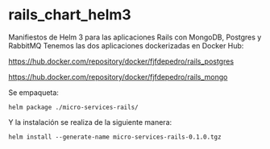 # rails_chart_helm3

Manifiestos de Helm 3 para las aplicaciones Rails con MongoDB, Postgres y RabbitMQ
Tenemos las dos aplicaciones dockerizadas en Docker Hub:

https://hub.docker.com/repository/docker/fjfdepedro/rails_postgres

https://hub.docker.com/repository/docker/fjfdepedro/rails_mongo

Se empaqueta:
```console
helm package ./micro-services-rails/
```
Y la instalación se realiza de la siguiente manera:
```console
helm install --generate-name micro-services-rails-0.1.0.tgz 
```
